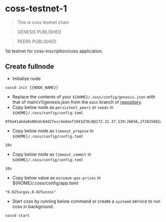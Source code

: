# coss-testnet-1
> This is coss testnet chain

> GENESIS PUBLISHED

> PEERS PUBLISHED

1st testnet for coss-inscription/coss application.

## Create fullnode

* Initialize node
```shell
cossd init {{NODE_NAME}}
```
* Replace the contents of your `${HOME}/.coss/config/genesis.json` with that of main/v1/genesis.json from the `main` branch of [repository](https://github.com/coss-inscription/networks).
* Copy below node as `persistent_peers` or `seeds` in `${HOME}/.coss/config/config.toml`
```shell
9f0a41abda8e08edc64d27ecc4edeef1941d70c0@172.31.37.139:26656,2f2815602ac270224c913dbddc6b7f8d0a6fd052@172.31.47.245:22656
```

* Copy below node as `timeout_propose` in `${HOME}/.coss/config/config.toml`
```shell
10s
```

* Copy below node as `timeout_commit` in `${HOME}/.coss/config/config.toml`
```shell
10s
```

* Copy below value as `minimum-gas-prices` in ${HOME}/.coss/config/app.toml
```shell
"0.025ucgas,0.025ucoss"
```

* Start coss by running below command or create a `systemd` service to run coss in background.
```shell
cossd start
```